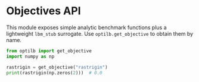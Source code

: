 # Objectives API

This module exposes simple analytic benchmark functions plus a lightweight
``lbm_stub`` surrogate. Use `optilb.get_objective` to obtain them by name.

```python
from optilb import get_objective
import numpy as np

rastrigin = get_objective("rastrigin")
print(rastrigin(np.zeros(2)))  # 0.0
```
